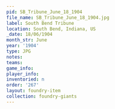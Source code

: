 ```yaml
---
pid: SB_Tribune_June_18_1904
file_name: SB_Tribune_June_18_1904.jpg
label: South Bend Tribune
location: South Bend, Indiana, US
_date: 18/06/1904
month_str: June
year: '1904'
type: JPG
notes: 
teams: 
game_info: 
player_info: 
inventoried: n
order: '267'
layout: foundry-item
collection: foundry-giants
---
```

